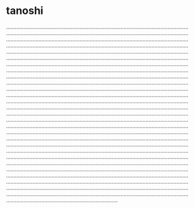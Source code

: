 # tanoshi

............................................................................................................................................................................................................................................................................................................................................................................................................................................................................................................................................................................................................................................................................................................................................................................................................................................................................................................................................................................................................................................................................................................................................................................................................................................................................................................................................................................................................................................................................................................................................................................................................................................................................................................................................................................................................................................................................................................................................................................................................................................................................................................................................................................................................................................................................................................................................................................................................................................................................................................................................................................................................................................................................................................................................................................................................................................................................................................................................................................................................................................................................................................................................................................................................................................................................................................................................................................................................................................................................................................................................................................................................................................................................................